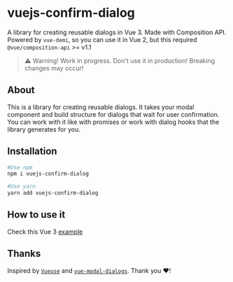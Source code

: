 # vuejs-confirm-dialog

A library for creating reusable dialogs in Vue 3. Made with Composition API.
Powered by `vue-demi`, so you can use it in Vue 2, but this required `@vue/composition-api` >= v1.1

> ⚠️  Warning! Work in progress. Don't use it in production! Breaking changes may occur!

## About

This is a library for creating reusable dialogs. It takes your modal component and build structure for dialogs that wait for user confirmation. You can work with it like with promises or work with dialog hooks that the library generates for you.

## Installation

```bash
#Use npm
npm i vuejs-confirm-dialog

#Use yarn
yarn add vuejs-confirm-dialog
```

## How to use it

Check this Vue 3 [example](https://github.com/harmyderoman/vuejs-confirm-dialog/blob/main/demos/vue3/App.vue)

## Thanks

Inspired by [`Vueuse`](https://github.com/vueuse/vueuse) and [`vue-modal-dialogs`](https://github.com/hjkcai/vue-modal-dialogs). Thank you ❤️!
